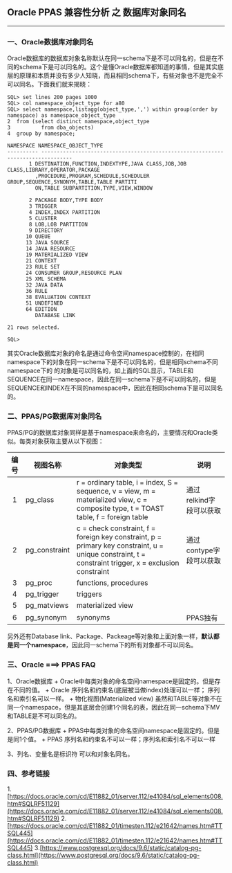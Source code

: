 ## Oracle PPAS 兼容性分析 之 数据库对象同名
---
### 一、Oracle数据库对象同名
   Oracle数据库的数据库对象名称默认在同一schema下是不可以同名的，但是在不同的schema下是可以同名的。这个是懂Oracle数据库都知道的事情，但是其实底层的原理和本质并没有多少人知晓，而且相同schema下，有些对象也不是完全不可以同名。下面我们就来揭晓：
  ```
SQL> set lines 200 pages 1000
SQL> col namespace_object_type for a80
SQL> select namespace,listagg(object_type,',') within group(order by namespace) as namespace_object_type
  2  from (select distinct namespace,object_type 
  3          from dba_objects) 
  4  group by namespace;

 NAMESPACE NAMESPACE_OBJECT_TYPE
---------- --------------------------------------------------------------------------------
         1 DESTINATION,FUNCTION,INDEXTYPE,JAVA CLASS,JOB,JOB CLASS,LIBRARY,OPERATOR,PACKAGE
           ,PROCEDURE,PROGRAM,SCHEDULE,SCHEDULER GROUP,SEQUENCE,SYNONYM,TABLE,TABLE PARTITI
           ON,TABLE SUBPARTITION,TYPE,VIEW,WINDOW

         2 PACKAGE BODY,TYPE BODY
         3 TRIGGER
         4 INDEX,INDEX PARTITION
         5 CLUSTER
         8 LOB,LOB PARTITION
         9 DIRECTORY
        10 QUEUE
        13 JAVA SOURCE
        14 JAVA RESOURCE
        19 MATERIALIZED VIEW
        21 CONTEXT
        23 RULE SET
        24 CONSUMER GROUP,RESOURCE PLAN
        25 XML SCHEMA
        32 JAVA DATA
        36 RULE
        38 EVALUATION CONTEXT
        51 UNDEFINED
        64 EDITION
           DATABASE LINK

21 rows selected.

SQL>
  ```
  其实Oracle数据库对象的命名是通过命令空间namespace控制的，在相同namespace下的对象在同一schema下是不可以同名的，但是相同schema不同namespace下的
的对象是可以同名的，如上面的SQL显示，TABLE和SEQUENCE在同一namespace，因此在同一schema下是不可以同名的，但是SEQUENCE和INDEX在不同的namespace中，因此在相同schema下是可以同名的。

  

### 二、PPAS/PG数据库对象同名
   PPAS/PG的数据库对象同样是基于namespace来命名的，主要情况和Oracle类似。每类对象获取主要从以下视图：
   
   |编号|视图名称|对象类型|说明|
   |:-:|-|-|-|
   |1|pg_class|r = ordinary table, i = index, S = sequence, v = view, m = materialized view, c = composite type, t = TOAST table, f = foreign table|通过relkind字段可以获取|
   |2|pg_constraint|c = check constraint, f = foreign key constraint, p = primary key constraint, u = unique constraint, t = constraint trigger, x = exclusion constraint|通过contype字段可以获取|
   |3|pg_proc|functions, procedures||
   |4|pg_trigger|triggers||
   |5|pg_matviews|materialized view||
   |6|pg_synonym|synonyms|PPAS独有|
   
   另外还有Database link、Package、Packeage等对象和上面对象一样，**默认都是同一个namespace**，因此同一schema下的所有对象都不可以同名。
   
### 三、Oracle ===> PPAS FAQ
   1、Oracle数据库
      + Oracle中每类对象的命名空间namespace是固定的。但是存在不同的值。
      + Oracle 序列名和约束名(底层被当做index)处理可以一样；  序列名和索引名可以一样。
      + 物化视图(Materialized view) 虽然和TABLE等对象不在同一个namespace，但是其底层会创建1个同名的表，因此在同一schema下MV和TABLE是不可以同名的。
      
   2、PPAS/PG数据库
      + PPAS中每类对象的命名空间namespace是固定的。但是是同1个值。
      + PPAS 序列名和约束名不可以一样；序列名和索引名不可以一样

   3、列名、变量名是标识符 可以和对象名同名。
   

### 四、参考链接
1.[https://docs.oracle.com/cd/E11882_01/server.112/e41084/sql_elements008.htm#SQLRF51129](https://docs.oracle.com/cd/E11882_01/server.112/e41084/sql_elements008.htm#SQLRF51129)
2.[https://docs.oracle.com/cd/E11882_01/timesten.112/e21642/names.htm#TTSQL445](https://docs.oracle.com/cd/E11882_01/timesten.112/e21642/names.htm#TTSQL445)
3.[https://www.postgresql.org/docs/9.6/static/catalog-pg-class.html](https://www.postgresql.org/docs/9.6/static/catalog-pg-class.html)
